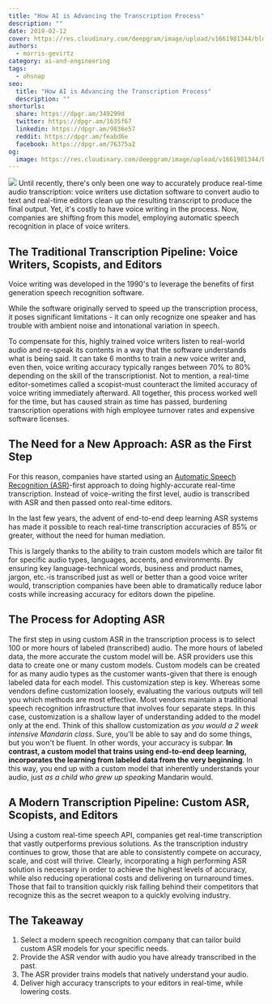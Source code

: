 ```yaml
---
title: "How AI is Advancing the Transcription Process"
description: ""
date: 2019-02-12
cover: https://res.cloudinary.com/deepgram/image/upload/v1661981344/blog/how-ai-is-advancing-the-transcription-process/how-ai-is-advancing-the-transcription-process-blog.jpg
authors:
  - morris-gevirtz
category: ai-and-engineering
tags:
  - ohsnap
seo:
  title: "How AI is Advancing the Transcription Process"
  description: ""
shorturls:
  share: https://dpgr.am/349299d
  twitter: https://dpgr.am/1635f67
  linkedin: https://dpgr.am/9836e57
  reddit: https://dpgr.am/feabd6e
  facebook: https://dpgr.am/76375a2
og:
  image: https://res.cloudinary.com/deepgram/image/upload/v1661981344/blog/how-ai-is-advancing-the-transcription-process/how-ai-is-advancing-the-transcription-process-blog.jpg
---
```


![](https://images.unsplash.com/photo-1522165078649-823cf4dbaf46?ixlib=rb-1.2.1&ixid=eyJhcHBfaWQiOjEyMDd9&auto=format&fit=crop&w=2250&q=80) Until recently, there's only been one way to accurately produce real-time audio transcription: voice writers use dictation software to convert audio to text and real-time editors clean up the resulting transcript to produce the final output. Yet, it's costly to have voice writing in the process. Now, companies are shifting from this model, employing automatic speech recognition in place of voice writers.

## The Traditional Transcription Pipeline: Voice Writers, Scopists, and Editors

Voice writing was developed in the 1990's to leverage the benefits of first generation speech recognition software.

While the software originally served to speed up the transcription process, it poses significant limitations - it can only recognize one speaker and has trouble with ambient noise and intonational variation in speech.

To compensate for this, highly trained voice writers listen to real-world audio and re-speak its contents in a way that the software understands what is being said. It can take 6 months to train a new voice writer and, even then, voice writing accuracy typically ranges between 70% to 80% depending on the skill of the transcriptionist. Not to mention, a real-time editor-sometimes called a scopist-must counteract the limited accuracy of voice writing immediately afterward. All together, this process worked well for the time, but has caused strain as time has passed, burdening transcription operations with high employee turnover rates and expensive software licenses.

## The Need for a New Approach: ASR as the First Step

For this reason, companies have started using an [Automatic Speech Recognition (ASR)](https://blog.deepgram.com/what-is-asr/)-first approach to doing highly-accurate real-time transcription. Instead of voice-writing the first level, audio is transcribed with ASR and then passed onto real-time editors.

In the last few years, the advent of end-to-end deep learning ASR systems has made it possible to reach real-time transcription accuracies of 85% or greater, without the need for human mediation.

This is largely thanks to the ability to train custom models which are tailor fit for specific audio types, languages, accents, and environments. By ensuring key language-technical words, business and product names, jargon, etc.-is transcribed just as well or better than a good voice writer would, transcription companies have been able to dramatically reduce labor costs while increasing accuracy for editors down the pipeline.

## The Process for Adopting ASR

The first step in using custom ASR in the transcription process is to select 100 or more hours of labeled (transcribed) audio. The more hours of labeled data, the more accurate the custom model will be. ASR providers use this data to create one or many custom models. Custom models can be created for as many audio types as the customer wants-given that there is enough labeled data for each model. This customization step is key. Whereas some vendors define customization loosely, evaluating the various outputs will tell you which methods are most effective. Most vendors maintain a traditional speech recognition infrastructure that involves four separate steps. In this case, customization is a shallow layer of understanding added to the model only at the end. Think of this shallow customization _as you would a 2 week intensive Mandarin class_. Sure, you'll be able to say and do some things, but you won't be fluent. In other words, your accuracy is subpar. **In contrast, a custom model that trains using end-to-end deep learning, incorporates the learning from labeled data from the very beginning**. In this way, you end up with a custom model that inherently understands your audio, just _as a child who grew up speaking_ Mandarin would.

## A Modern Transcription Pipeline: Custom ASR, Scopists, and Editors

Using a custom real-time speech API, companies get real-time transcription that vastly outperforms previous solutions. As the transcription industry continues to grow, those that are able to consistently compete on accuracy, scale, and cost will thrive. Clearly, incorporating a high performing ASR solution is necessary in order to achieve the highest levels of accuracy, while also reducing operational costs and delivering on turnaround times. Those that fail to transition quickly risk falling behind their competitors that recognize this as the secret weapon to a quickly evolving industry.

## The Takeaway

1.  Select a modern speech recognition company that can tailor build custom ASR models for your specific needs.
2.  Provide the ASR vendor with audio you have already transcribed in the past.
3.  The ASR provider trains models that natively understand your audio.
4.  Deliver high accuracy transcripts to your editors in real-time, while lowering costs.
